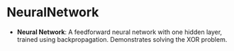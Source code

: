 # NeuralNetwork
- **Neural Network**: A feedforward neural network with one hidden layer, trained using backpropagation. Demonstrates solving the XOR problem.
